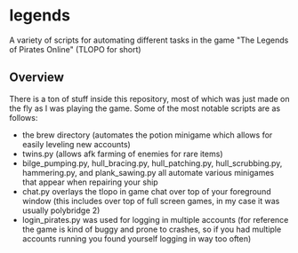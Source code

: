 # legends
A variety of scripts for automating different tasks in the game "The Legends of Pirates Online" (TLOPO for short)

## Overview
There is a ton of stuff inside this repository, most of which was just made on the fly as I was playing the game. Some of the most notable scripts are as follows:
  - the brew directory (automates the potion minigame which allows for easily leveling new accounts)
  - twins.py (allows afk farming of enemies for rare items)
  - bilge_pumping.py, hull_bracing.py, hull_patching.py, hull_scrubbing.py, hammering.py, and plank_sawing.py all automate various minigames that appear when repairing your ship
  - chat.py overlays the tlopo in game chat over top of your foreground window (this includes over top of full screen games, in my case it was usually polybridge 2)
  - login_pirates.py was used for logging in multiple accounts (for reference the game is kind of buggy and prone to crashes, so if you had multiple accounts running you found yourself logging in way too often)
